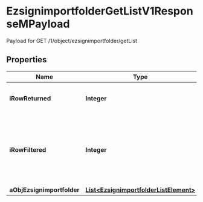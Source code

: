 

# EzsignimportfolderGetListV1ResponseMPayload

Payload for GET /1/object/ezsignimportfolder/getList

## Properties

| Name | Type | Description | Notes |
|------------ | ------------- | ------------- | -------------|
|**iRowReturned** | **Integer** | The number of rows returned |  |
|**iRowFiltered** | **Integer** | The number of rows matching your filters (if any) or the total number of rows |  |
|**aObjEzsignimportfolder** | [**List&lt;EzsignimportfolderListElement&gt;**](EzsignimportfolderListElement.md) |  |  |



